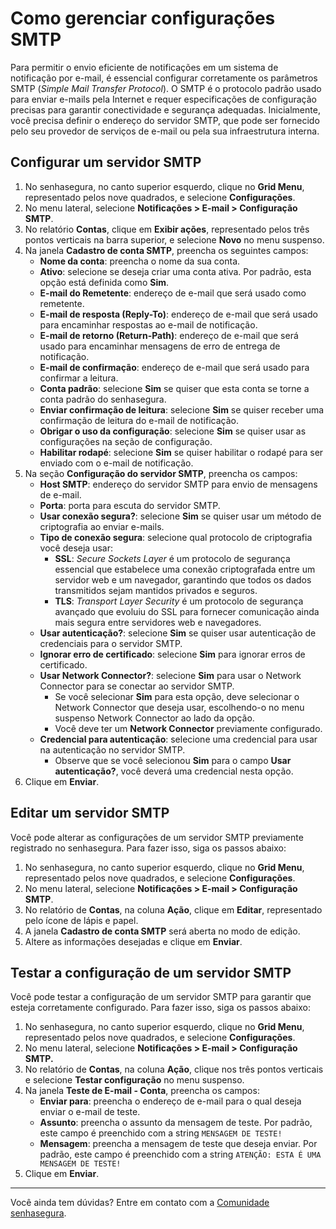 # Como gerenciar configurações SMTP

Para permitir o envio eficiente de notificações em um sistema de notificação por e-mail, é essencial configurar corretamente os parâmetros SMTP (*Simple Mail Transfer Protocol*). O SMTP é o protocolo padrão usado para enviar e-mails pela Internet e requer especificações de configuração precisas para garantir conectividade e segurança adequadas. Inicialmente, você precisa definir o endereço do servidor SMTP, que pode ser fornecido pelo seu provedor de serviços de e-mail ou pela sua infraestrutura interna.

## Configurar um servidor SMTP

1. No senhasegura, no canto superior esquerdo, clique no **Grid Menu**, representado pelos nove quadrados, e selecione **Configurações**.  
2. No menu lateral, selecione **Notificações \> E-mail \> Configuração SMTP**.  
3. No relatório **Contas**, clique em **Exibir ações**, representado pelos três pontos verticais na barra superior, e selecione **Novo** no menu suspenso.  
4. Na janela **Cadastro de conta SMTP**, preencha os seguintes campos:  
   * **Nome da conta**: preencha o nome da sua conta.  
   * **Ativo**: selecione se deseja criar uma conta ativa. Por padrão, esta opção está definida como **Sim**.  
   * **E-mail do Remetente**: endereço de e-mail que será usado como remetente.  
   * **E-mail de resposta (Reply-To)**: endereço de e-mail que será usado para encaminhar respostas ao e-mail de notificação.  
   * **E-mail de retorno (Return-Path)**: endereço de e-mail que será usado para encaminhar mensagens de erro de entrega de notificação.  
   * **E-mail de confirmação**: endereço de e-mail que será usado para confirmar a leitura.  
   * **Conta padrão**: selecione **Sim** se quiser que esta conta se torne a conta padrão do senhasegura.  
   * **Enviar confirmação de leitura**: selecione **Sim** se quiser receber uma confirmação de leitura do e-mail de notificação.  
   * **Obrigar o uso da configuração**: selecione **Sim** se quiser usar as configurações na seção de configuração.  
   * **Habilitar rodapé**: selecione **Sim** se quiser habilitar o rodapé para ser enviado com o e-mail de notificação.  
5. Na seção **Configuração do servidor SMTP**, preencha os campos:  
   * **Host SMTP**: endereço do servidor SMTP para envio de mensagens de e-mail.  
   * **Porta**: porta para escuta do servidor SMTP.  
   * **Usar conexão segura?**: selecione **Sim** se quiser usar um método de criptografia ao enviar e-mails.  
   * **Tipo de conexão segura**: selecione qual protocolo de criptografia você deseja usar:  
     * **SSL**: *Secure Sockets Layer* é um protocolo de segurança essencial que estabelece uma conexão criptografada entre um servidor web e um navegador, garantindo que todos os dados transmitidos sejam mantidos privados e seguros.  
     * **TLS**: *Transport Layer Security* é um protocolo de segurança avançado que evoluiu do SSL para fornecer comunicação ainda mais segura entre servidores web e navegadores.  
   * **Usar autenticação?**: selecione **Sim** se quiser usar autenticação de credenciais para o servidor SMTP.  
   * **Ignorar erro de certificado**: selecione **Sim** para ignorar erros de certificado.  
   * **Usar Network Connector?**: selecione **Sim** para usar o Network Connector para se conectar ao servidor SMTP.  
     * Se você selecionar **Sim** para esta opção, deve selecionar o Network Connector que deseja usar, escolhendo-o no menu suspenso Network Connector ao lado da opção.  
     * Você deve ter um **Network Connector** previamente configurado.  
   * **Credencial para autenticação**: selecione uma credencial para usar na autenticação no servidor SMTP.  
     * Observe que se você selecionou **Sim** para o campo **Usar autenticação?**, você deverá uma credencial nesta opção.  
6. Clique em **Enviar**.

## Editar um servidor SMTP

Você pode alterar as configurações de um servidor SMTP previamente registrado no senhasegura. Para fazer isso, siga os passos abaixo:

1. No senhasegura, no canto superior esquerdo, clique no **Grid Menu**, representado pelos nove quadrados, e selecione **Configurações**.  
2. No menu lateral, selecione **Notificações \> E-mail \> Configuração SMTP**.  
3. No relatório de **Contas**, na coluna **Ação**, clique em **Editar**, representado pelo ícone de lápis e papel.  
4. A janela **Cadastro de conta SMTP** será aberta no modo de edição.  
5. Altere as informações desejadas e clique em **Enviar**.

## Testar a configuração de um servidor SMTP

Você pode testar a configuração de um servidor SMTP para garantir que esteja corretamente configurado. Para fazer isso, siga os passos abaixo:

1. No senhasegura, no canto superior esquerdo, clique no **Grid Menu**, representado pelos nove quadrados, e selecione **Configurações**.  
2. No menu lateral, selecione **Notificações \> E-mail \> Configuração SMTP.**  
3. No relatório de **Contas**, na coluna **Ação**, clique nos três pontos verticais e selecione **Testar configuração** no menu suspenso.  
4. Na janela **Teste de E-mail \- Conta**, preencha os campos:  
   * **Enviar para**: preencha o endereço de e-mail para o qual deseja enviar o e-mail de teste.  
   * **Assunto**: preencha o assunto da mensagem de teste. Por padrão, este campo é preenchido com a string `MENSAGEM DE TESTE!`  
   * **Mensagem**: preencha a mensagem de teste que deseja enviar. Por padrão, este campo é preenchido com a string `ATENÇÃO: ESTA É UMA MENSAGEM DE TESTE!`  
5. Clique em **Enviar**.

***

Você ainda tem dúvidas? Entre em contato com a [Comunidade senhasegura](https://community.senhasegura.io/).
